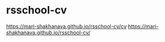 # rsschool-cv
https://mari-shakhanava.github.io/rsschool-cv/cv
https://mari-shakhanava.github.io/rsschool-cv/
